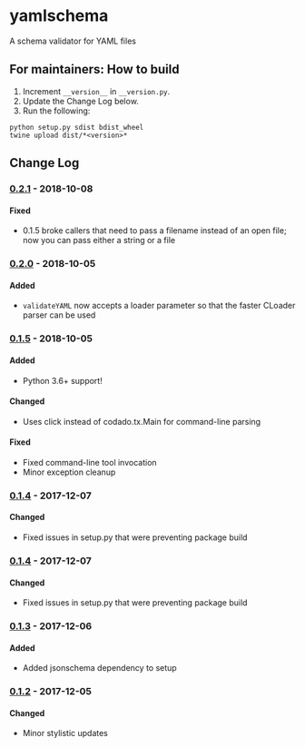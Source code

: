 # yamlschema

A schema validator for YAML files

## For maintainers: How to build

1. Increment `__version__` in `__version.py`.
2. Update the Change Log below.
3. Run the following:

```
python setup.py sdist bdist_wheel
twine upload dist/*<version>*
```

## Change Log
### [0.2.1] - 2018-10-08
#### Fixed
- 0.1.5 broke callers that need to pass a filename instead of an open file; now you
  can pass either a string or a file

### [0.2.0] - 2018-10-05
#### Added
- `validateYAML` now accepts a loader parameter so that the faster CLoader parser can be used

### [0.1.5] - 2018-10-05
#### Added
- Python 3.6+ support!

#### Changed
- Uses click instead of codado.tx.Main for command-line parsing

#### Fixed
- Fixed command-line tool invocation
- Minor exception cleanup

### [0.1.4] - 2017-12-07
#### Changed
- Fixed issues in setup.py that were preventing package build

### [0.1.4] - 2017-12-07
#### Changed
- Fixed issues in setup.py that were preventing package build

### [0.1.3] - 2017-12-06
#### Added
- Added jsonschema dependency to setup

### [0.1.2] - 2017-12-05
#### Changed
- Minor stylistic updates

[0.2.1]: https://github.com/Brightmd/yamlschema/compare/release-0.2.0...release-0.2.1
[0.2.0]: https://github.com/Brightmd/yamlschema/compare/release-0.1.5...release-0.2.0
[0.1.5]: https://github.com/Brightmd/yamlschema/compare/0.1.4...release-0.1.5
[0.1.4]: https://github.com/Brightmd/yamlschema/compare/0.1.3...0.1.4
[0.1.3]: https://github.com/Brightmd/yamlschema/compare/0.1.2...0.1.3
[0.1.2]: https://github.com/Brightmd/yamlschema/tree/0.1.2
